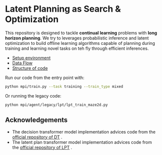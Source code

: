 # Latent Planning as Search & Optimization
This repository is designed to tackle **continual learning** problems with **long horizon planning**. We try to leverages probabilistic inference and latent optimization to build offline learning algorithms capable of planning during training and learning novel tasks on teh fly through efficient inferences.

- [Setup environment](docs/setup.md)
- [Data Flow](docs/data.md)
- [Structure of code](docs/pipeline.md)

Run our code from the entry point with:

```bash
python mpi/train.py --task training --train_type mixed
```

Or running the legacy code:

```bash
python mpi/agent/legacy/lpt/lpt_train_maze2d.py
```

## Acknowledgements
- The decision transformer model implementation advices code from the [official repository of DT](https://github.com/kzl/decision-transformer) .
- The latent plan transformer model implementation advices code from the [official repository of LPT](https://github.com/mingluzhao/Latent-Plan-Transformer) .
